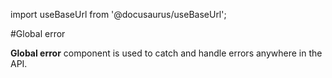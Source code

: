 import useBaseUrl from '@docusaurus/useBaseUrl';

#Global error

**Global error** component is used to catch and handle errors anywhere in the API.							
